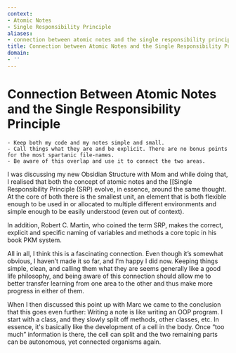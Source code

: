 ```yaml
---
context:
- Atomic Notes
- Single Responsibility Principle
aliases:
- connection between atomic notes and the single responsibility principle
title: Connection between Atomic Notes and the Single Responsibility Principle
domain:
- ''
---
```


# Connection Between Atomic Notes and the Single Responsibility Principle

```ad-essence
- Keep both my code and my notes simple and small.
- Call things what they are and be explicit. There are no bonus points for the most spartanic file-names.
- Be aware of this overlap and use it to connect the two areas.
```

I was discussing my new Obsidian Structure with Mom and while doing that, I realised that both the concept of atomic notes and the [[Single Responsibility Principle (SRP) evolve, in essence, around the same thought. At the core of both there is the smallest unit, an element that is both flexible enough to be used in or allocated to multiple different environments and simple enough to be easily understood (even out of context).

In addition, Robert C. Martin, who coined the term SRP, makes the correct, explicit and specific naming of variables and methods a core topic in his book PKM system.

All in all, I think this is a fascinating connection. Even though it’s somewhat obvious, I haven’t made it so far, and I’m happy I did now. Keeping things simple, clean, and calling them what they are seems generally like a good life philosophy, and being aware of this connection should allow me to better transfer learning from one area to the other and thus make more progress in either of them.

When I then discussed this point up with Marc we came to the conclusion that this goes even further: Writing a note is like writing an OOP program. I start with a class, and they slowly split off methods, other classes, etc. In essence, it's basically like the development of a cell in the body. Once “too much” information is there, the cell can split and the two remaining parts can be autonomous, yet connected organisms again.

